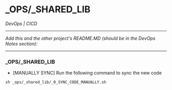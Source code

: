 # _OPS/_SHARED_LIB
*DevOps | CICD*

---
*Add this and the other project's README.MD (should be in the DevOps Notes section):*

---
### _OPS/_SHARED_LIB
- [MANUALLY SYNC] Run the following command to sync the new code
```shell
sh _ops/_shared_lib/_0_SYNC_CODE_MANUALLY.sh
```
